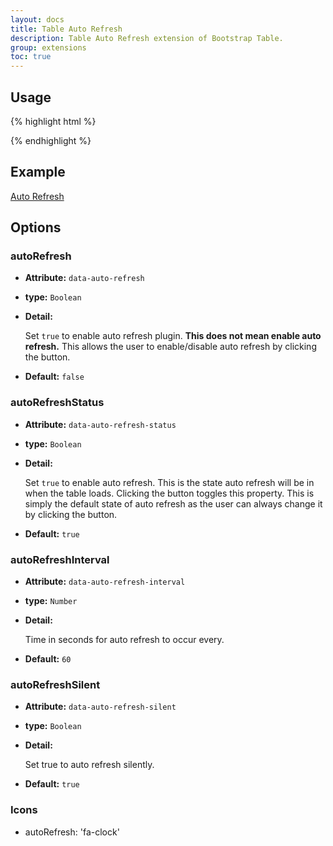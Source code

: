 ```yaml
---
layout: docs
title: Table Auto Refresh
description: Table Auto Refresh extension of Bootstrap Table.
group: extensions
toc: true
---
```


## Usage

{% highlight html %}
<script src="extensions/auto-refresh/bootstrap-table-auto-refresh.js"></script>
{% endhighlight %}

## Example

[Auto Refresh](https://examples.bootstrap-table.com/#extensions/auto-refresh.html)

## Options

### autoRefresh

- **Attribute:** `data-auto-refresh`

- **type:** `Boolean`

- **Detail:**

   Set `true` to enable auto refresh plugin. **This does not mean enable auto refresh.** This allows the user to enable/disable auto refresh by clicking the button.

- **Default:** `false`

### autoRefreshStatus

- **Attribute:** `data-auto-refresh-status`

- **type:** `Boolean`

- **Detail:**

   Set `true` to enable auto refresh. This is the state auto refresh will be in when the table loads. Clicking the button toggles this property. This is simply the default state of auto refresh as the user can always change it by clicking the button.

- **Default:** `true`

### autoRefreshInterval

- **Attribute:** `data-auto-refresh-interval`

- **type:** `Number`

- **Detail:**

   Time in seconds for auto refresh to occur every.

- **Default:** `60`

### autoRefreshSilent

- **Attribute:** `data-auto-refresh-silent`

- **type:** `Boolean`

- **Detail:**

   Set true to auto refresh silently.

- **Default:** `true`

### Icons

- autoRefresh: 'fa-clock'
